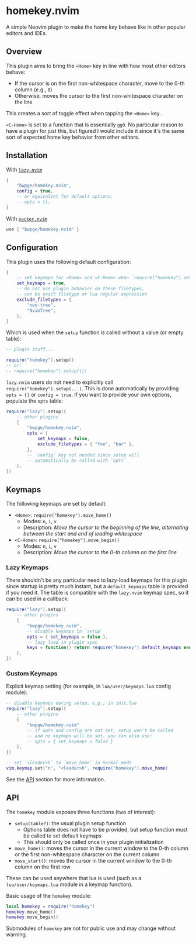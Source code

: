 # homekey.nvim

A simple Neovim plugin to make the home key behave like in other popular editors and IDEs.

## Overview

This plugin aims to bring the `<Home>` key in line with how most other editors behave:

- If the cursor is on the first non-whitespace character, move to the 0-th column (e.g., `0`)
- Otherwise, moves the cursor to the first non-whitespace character on the line

This creates a sort of toggle effect when tapping the `<Home>` key.

`<C-Home>` is set to a function that is essentially `gg0`. No particular reason to have a plugin for just this, but figured I would include it since it's the same sort of expected home key behavior from other editors.

## Installation

With [`lazy.nvim`](https://github.com/folke/lazy.nvim)

```lua
{
    "bwpge/homekey.nvim",
    config = true,
    -- or equivalent for default options:
    -- opts = {},
}
```

With [`packer.nvim`](https://github.com/wbthomason/packer.nvim)

```lua
use { "bwpge/homekey.nvim" }
```

## Configuration

This plugin uses the following default configuration:

```lua
{
    -- set keymaps for <Home> and <C-Home> when `require("homekey").setup` is called
    set_keymaps = true,
    -- do not use plugin behavior on these filetypes,
    -- can be exact filetype or lua regular expression
    exclude_filetypes = {
        "neo-tree",
        "NvimTree",
    },
}
```

Which is used when the `setup` function is called without a value (or empty table):

```lua
-- plugin stuff...

require("homekey").setup()
-- or:
-- require("homekey").setup({})
```

`lazy.nvim` users do not need to explicitly call `require("homekey").setup(...)`. This is done automatically by providing `opts = {}` or `config = true`. If you want to provide your own options, populate the `opts` table:

```lua
require("lazy").setup({
    -- other plugins
    {
        "bwpge/homekey.nvim",
        opts = {
            set_keymaps = false,
            exclude_filetypes = { "foo", "bar" },
        },
        -- `config` key not needed since setup will
        -- automatically be called with `opts`
    },
})
```

## Keymaps

The following keymaps are set by default:

- `<Home>`: `require("homekey").move_home()`
    - Modes: `n`, `i`, `v`
    - Description: *Move the cursor to the beginning of the line, alternating between the start and end of leading whitespace*
- `<C-Home>`: `require("homekey").move_begin()`
    - Modes: `n`, `i`, `v`
    - Description: *Move the cursor to the 0-th column on the first line*

### Lazy Keymaps

There shouldn't be any particular need to lazy-load keymaps for this plugin since startup is pretty much instant, but a `default_keymaps` table is provided if you need it. The table is compatible with the `lazy.nvim` keymap spec, so it can be used in a callback:

```lua
require("lazy").setup({
    -- other plugins
    {
        "bwpge/homekey.nvim",
        -- disable keymaps in `setup`
        opts = { set_keymaps = false },
        -- lazy load in plugin spec
        keys = function() return require("homekey").default_keymaps end,
    },
})
```

### Custom Keymaps

Explicit keymap setting (for example, in `lua/user/keymaps.lua` config module):

```lua
-- disable keymaps during setup, e.g., in init.lua
require("lazy").setup({
    -- other plugins
    {
        "bwpge/homekey.nvim"
        -- if opts and config are not set, setup won't be called
        -- and no keymaps will be set. you can also use:
        -- opts = { set_keymaps = false }
    },
})

-- set `<leader>h` to `move_home` in normal mode
vim.keymap.set("n", "<leader>h", require("homekey").move_home)
```

See the [API](#api) section for more information.

## API

The `homekey` module exposes three functions (two of interest):

- `setup(table?)`: the usual plugin setup function
    - Options table does not have to be provided, but setup function must be called to set default keymaps
    - This should only be called once in your plugin initialization
- `move_home()`: moves the cursor in the current window to the 0-th column or the first non-whitespace character on the current column
- `move_start()`: moves the cursor in the current window to the 0-th column on the first row

These can be used anywhere that lua is used (such as a `lua/user/keymaps.lua` module in a keymap function).

Basic usage of the `homekey` module:

```lua
local homekey = require("homekey")
homekey.move_home()
homekey.move_begin()
```

Submodules of `homekey` are not for public use and may change without warning.
